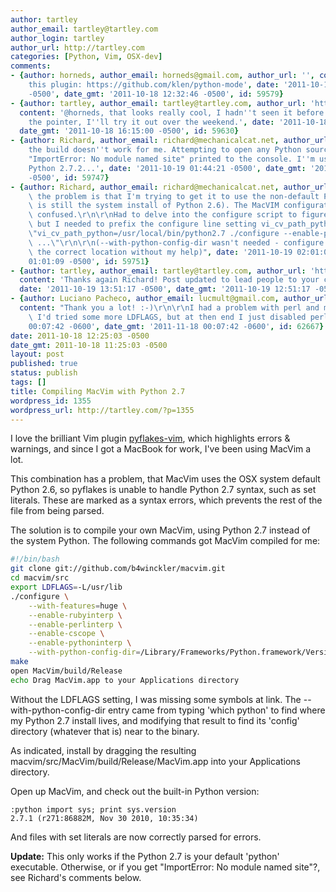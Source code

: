 ```yaml
---
author: tartley
author_email: tartley@tartley.com
author_login: tartley
author_url: http://tartley.com
categories: [Python, Vim, OSX-dev]
comments:
- {author: horneds, author_email: horneds@gmail.com, author_url: '', content: 'Check
    this plugin: https://github.com/klen/python-mode', date: '2011-10-18 13:32:46
    -0500', date_gmt: '2011-10-18 12:32:46 -0500', id: 59579}
- {author: tartley, author_email: tartley@tartley.com, author_url: 'http://tartley.com',
  content: '@horneds, that looks really cool, I hadn''t seen it before. Thanks for
    the pointer, I''ll try it out over the weekend.', date: '2011-10-18 17:15:00 -0500',
  date_gmt: '2011-10-18 16:15:00 -0500', id: 59630}
- {author: Richard, author_email: richard@mechanicalcat.net, author_url: '', content: 'Sadly
    the build doesn''t work for me. Attempting to open any Python source results in
    "ImportError: No module named site" printed to the console. I''m using a built-from-source
    Python 2.7.2...', date: '2011-10-19 01:44:21 -0500', date_gmt: '2011-10-19 00:44:21
    -0500', id: 59747}
- {author: Richard, author_email: richard@mechanicalcat.net, author_url: '', content: "Ah,\
    \ the problem is that I'm trying to get it to use the non-default Python (my default\
    \ is still the system install of Python 2.6). The MacVIM configuration gets mighty\
    \ confused.\r\n\r\nHad to delve into the configure script to figure this out,\
    \ but I needed to prefix the configure line setting vi_cv_path_python:\r\n\r\n\
    \"vi_cv_path_python=/usr/local/bin/python2.7 ./configure --enable-pythoninterp\
    \ ...\"\r\n\r\n(--with-python-config-dir wasn't needed - configure determined\
    \ the correct location without my help)", date: '2011-10-19 02:01:09 -0500', date_gmt: '2011-10-19
    01:01:09 -0500', id: 59751}
- {author: tartley, author_email: tartley@tartley.com, author_url: 'http://tartley.com',
  content: 'Thanks again Richard! Post updated to lead people to your comment. :-)',
  date: '2011-10-19 13:51:17 -0500', date_gmt: '2011-10-19 12:51:17 -0500', id: 59891}
- {author: Luciano Pacheco, author_email: lucmult@gmail.com, author_url: 'http://blog.lucmult.com.br',
  content: "Thank you a lot! :-)\r\n\r\nI had a problem with perl and missing symbols,\
    \ I'd tried some more LDFLAGS, but at then end I just disabled perl.", date: '2011-11-18
    00:07:42 -0600', date_gmt: '2011-11-18 00:07:42 -0600', id: 62667}
date: 2011-10-18 12:25:03 -0500
date_gmt: 2011-10-18 11:25:03 -0500
layout: post
published: true
status: publish
tags: []
title: Compiling MacVim with Python 2.7
wordpress_id: 1355
wordpress_url: http://tartley.com/?p=1355
---
```


I love the brilliant Vim plugin
[pyflakes-vim](http://www.vim.org/scripts/script.php?script_id=2441),
which highlights errors & warnings, and since I got a MacBook for work,
I've been using MacVim a lot.

This combination has a problem, that MacVim uses the OSX system default
Python 2.6, so pyflakes is unable to handle Python 2.7 syntax, such as
set literals. These are marked as a syntax errors, which prevents the
rest of the file from being parsed.

The solution is to compile your own MacVim, using Python 2.7 instead of
the system Python. The following commands got MacVim compiled for me:

``` bash
#!/bin/bash
git clone git://github.com/b4winckler/macvim.git
cd macvim/src
export LDFLAGS=-L/usr/lib
./configure \
    --with-features=huge \
    --enable-rubyinterp \
    --enable-perlinterp \
    --enable-cscope \
    --enable-pythoninterp \
    --with-python-config-dir=/Library/Frameworks/Python.framework/Versions/2.7/lib/python2.7/config
make
open MacVim/build/Release
echo Drag MacVim.app to your Applications directory
```

Without the LDFLAGS setting, I was missing some symbols at link. The
--with-python-config-dir entry came from typing 'which python' to find
where my Python 2.7 install lives, and modifying that result to find its
'config' directory (whatever that is) near to the binary.

As indicated, install by dragging the resulting
macvim/src/MacVim/build/Release/MacVim.app into your Applications
directory.

Open up MacVim, and check out the built-in Python version:

``` {lang="vim"}
:python import sys; print sys.version
2.7.1 (r271:86882M, Nov 30 2010, 10:35:34)
```

And files with set literals are now correctly parsed for errors.

**Update:** This only works if the Python 2.7 is your default 'python'
executable. Otherwise, or if you get "ImportError: No module named
site"?, see Richard's comments below.
